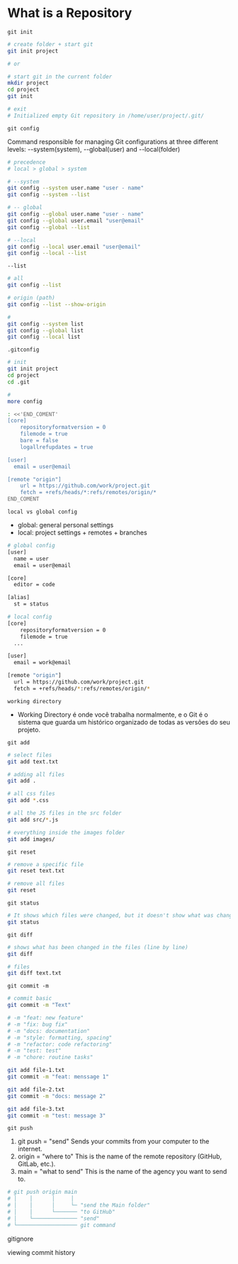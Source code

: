 # What is a Repository

`git init`

```bash
# create folder + start git
git init project

# or

# start git in the current folder
mkdir project
cd project
git init

# exit
# Initialized empty Git repository in /home/user/project/.git/
```

`git config`

Command responsible for managing Git configurations at three different levels: --system(system), --global(user) and --local(folder)

```bash
# precedence
# local > global > system

# --system
git config --system user.name "user - name"
git config --system --list

# -- global
git config --global user.name "user - name"
git config --global user.email "user@email"
git config --global --list

# --local
git config --local user.email "user@email"
git config --local --list
```

`--list`

```bash
# all
git config --list

# origin (path)
git config --list --show-origin

# 
git config --system list
git config --global list
git config --local list
```

`.gitconfig`

```bash
# init
git init project
cd project
cd .git

#
more config

: <<'END_COMENT'
[core]
	repositoryformatversion = 0
	filemode = true
	bare = false
	logallrefupdates = true

[user]
  email = user@email

[remote "origin"]
	url = https://github.com/work/project.git
	fetch = +refs/heads/*:refs/remotes/origin/*
END_COMENT
```

`local vs global config`

- global: general personal settings
- local: project settings + remotes + branches

```bash
# global config
[user]
  name = user
  email = user@email

[core]
  editor = code

[alias]
  st = status

# local config
[core]
	repositoryformatversion = 0
	filemode = true
  ...

[user]
  email = work@email

[remote "origin"]
  url = https://github.com/work/project.git
  fetch = +refs/heads/*:refs/remotes/origin/*
```

`working directory`

- Working Directory é onde você trabalha normalmente, e o Git é o sistema que guarda um histórico organizado de todas as versões do seu projeto.

`git add`

```bash
# select files
git add text.txt

# adding all files
git add .

# all css files
git add *.css

# all the JS files in the src folder
git add src/*.js

# everything inside the images folder
git add images/
```

`git reset`

```bash
# remove a specific file
git reset text.txt

# remove all files
git reset
```

`git status`

```bash
# It shows which files were changed, but it doesn't show what was changed within them
git status
```

`git diff`

```bash
# shows what has been changed in the files (line by line)
git diff

# files
git diff text.txt 
```

`git commit -m`

```bash
# commit basic
git commit -m "Text"

# -m "feat: new feature"
# -m "fix: bug fix"
# -m "docs: documentation"
# -m "style: formatting, spacing"
# -m "refactor: code refactoring"
# -m "test: test"
# -m "chore: routine tasks"
```

```bash
git add file-1.txt
git commit -m "feat: menssage 1"

git add file-2.txt
git commit -m "docs: message 2"

git add file-3.txt
git commit -m "test: message 3"
```

`git push`

1. git push = "send" Sends your commits from your computer to the internet.
2. origin = "where to" This is the name of the remote repository (GitHub, GitLab, etc.).
3. main = "what to send" This is the name of the agency you want to send to.

```bash
# git push origin main
# │    │      │     │
# │    │      │     └─ "send the Main folder"
# │    │      └─────── "to GitHub"  
# │    └────────────── "send"
# └─────────────────── git command
```

gitignore

viewing commit history
